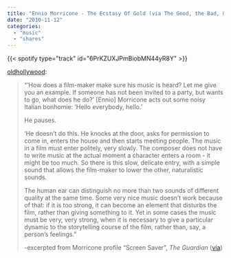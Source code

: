 ```yaml
---
title: "Ennio Morricone - The Ecstasy Of Gold (via The Good, the Bad, & the Ugly: Original Motion Picture Soundtrack)"
date: "2010-11-12"
categories:
  - "music"
  - "shares"
---
```


{{< spotify type="track" id="6PrKZUXJPmBiobMN44yR8Y" >}}

[oldhollywood](http://oldhollywood.tumblr.com/post/1553728248/ennio-morricone-the-ecstasy-of-gold-via-the):

> “’How does a film-maker make sure his music is heard? Let me give you an example. If someone has not been invited to a party, but wants to go, what does he do?’ \[Ennio\] Morricone acts out some noisy Italian bonhomie: ‘Hello everybody, hello.’
>
> He pauses.
>
> ‘He doesn’t do this. He knocks at the door, asks for permission to come in, enters the house and then starts meeting people. The music in a film must enter politely, very slowly. The composer does not have to write music at the actual moment a character enters a room - it might be too much. So there is this slow, delicate entry, with a simple sound that allows the film-maker to lower the other, naturalistic sounds.
>
> The human ear can distinguish no more than two sounds of different quality at the same time. Some very nice music doesn’t work because of that: if it is too strong, it can become an element that disturbs the film, rather than giving something to it. Yet in some cases the music must be very, very strong, when it is necessary to give a particular dynamic to the storytelling course of the film, rather than, say, a person’s feelings.”
>
> \-excerpted from Morricone profile “Screen Saver”, _The Guardian_ ([via](http://www.guardian.co.uk/film/2003/nov/07/3))
